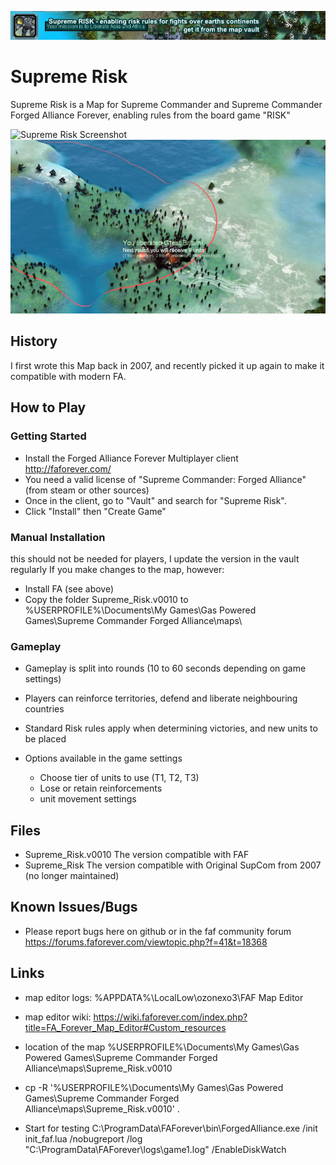 ![Supreme Risk Banner](promo/signature3.jpg)

# Supreme Risk

Supreme Risk is a Map for Supreme Commander and Supreme Commander Forged Alliance Forever, enabling rules from the board game "RISK"

![Supreme Risk Screenshot](promo/Risk%20Screenshots/Board3.png)
![Supreme Risk Screenshot](promo/Risk%20Screenshots/board5.png)

## History

I first wrote this Map back in 2007, and recently picked it up again to make it compatible with modern FA.

## How to Play
### Getting Started 

* Install the Forged Alliance Forever Multiplayer client http://faforever.com/ 
* You need a valid license of "Supreme Commander: Forged Alliance" (from steam or other sources)
* Once in the client, go to "Vault" and search for "Supreme Risk". 
* Click "Install" then "Create Game"

### Manual Installation

this should not be needed for players, I update the version in the vault regularly
If you make changes to the map, however: 

* Install FA (see above)
* Copy the folder Supreme_Risk.v0010 to %USERPROFILE%\Documents\My Games\Gas Powered Games\Supreme Commander Forged Alliance\maps\

### Gameplay

* Gameplay is split into rounds (10 to 60 seconds depending on game settings) 
* Players can reinforce territories, defend and liberate neighbouring countries
* Standard Risk rules apply when determining victories, and new units to be placed

* Options available in the game settings
  * Choose tier of units to use (T1, T2, T3)
  * Lose or retain reinforcements
  * unit movement settings

## Files

- Supreme_Risk.v0010 The version compatible with FAF
- Supreme_Risk	The version compatible with Original SupCom from 2007 (no longer maintained)


## Known Issues/Bugs

- Please report bugs here on github or in the faf community forum https://forums.faforever.com/viewtopic.php?f=41&t=18368

## Links

- map editor logs: %APPDATA%\LocalLow\ozonexo3\FAF Map Editor
- map editor wiki: https://wiki.faforever.com/index.php?title=FA_Forever_Map_Editor#Custom_resources

- location of the map %USERPROFILE%\Documents\My Games\Gas Powered Games\Supreme Commander Forged Alliance\maps\Supreme_Risk.v0010

- cp -R '%USERPROFILE%\Documents\My Games\Gas Powered Games\Supreme Commander Forged Alliance\maps\Supreme_Risk.v0010' .

- Start for testing C:\ProgramData\FAForever\bin\ForgedAlliance.exe /init init_faf.lua /nobugreport /log "C:\ProgramData\FAForever\logs\game1.log" /EnableDiskWatch
